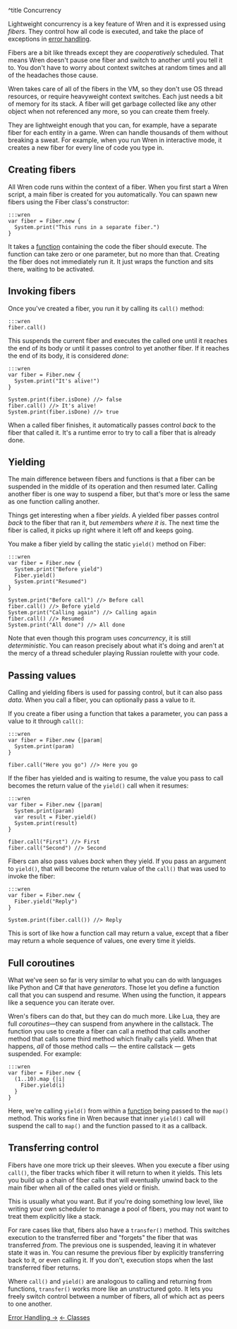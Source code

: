 ^title Concurrency

Lightweight concurrency is a key feature of Wren and it is expressed using
*fibers*. They control how all code is executed, and take the place of
exceptions in [error handling](error-handling.html).

Fibers are a bit like threads except they are *cooperatively* scheduled. That
means Wren doesn't pause one fiber and switch to another until you tell it to.
You don't have to worry about context switches at random times and all of the
headaches those cause.

Wren takes care of all of the fibers in the VM, so they don't use OS thread
resources, or require heavyweight context switches. Each just needs a bit of
memory for its stack. A fiber will get garbage collected like any other object
when not referenced any more, so you can create them freely.

They are lightweight enough that you can, for example, have a separate fiber for
each entity in a game. Wren can handle thousands of them without breaking a
sweat. For example, when you run Wren in interactive mode, it creates a new
fiber for every line of code you type in.

## Creating fibers

All Wren code runs within the context of a fiber. When you first start a Wren
script, a main fiber is created for you automatically. You can spawn new fibers
using the Fiber class's constructor:

    :::wren
    var fiber = Fiber.new {
      System.print("This runs in a separate fiber.")
    }

It takes a [function][] containing the code the fiber should execute. The
function can take zero or one parameter, but no more than that. Creating the
fiber does not immediately run it. It just wraps the function and sits there,
waiting to be activated.

[function]: functions.html

## Invoking fibers

Once you've created a fiber, you run it by calling its `call()` method:

    :::wren
    fiber.call()

This suspends the current fiber and executes the called one until it reaches the
end of its body or until it passes control to yet another fiber. If it reaches
the end of its body, it is considered *done*:

    :::wren
    var fiber = Fiber.new {
      System.print("It's alive!")
    }

    System.print(fiber.isDone) //> false
    fiber.call() //> It's alive!
    System.print(fiber.isDone) //> true

When a called fiber finishes, it automatically passes control *back* to the
fiber that called it. It's a runtime error to try to call a fiber that is
already done.

## Yielding

The main difference between fibers and functions is that a fiber can be
suspended in the middle of its operation and then resumed later. Calling
another fiber is one way to suspend a fiber, but that's more or less the same
as one function calling another.

Things get interesting when a fiber *yields*. A yielded fiber passes control
*back* to the fiber that ran it, but *remembers where it is*. The next time the
fiber is called, it picks up right where it left off and keeps going.

You make a fiber yield by calling the static `yield()` method on Fiber:

    :::wren
    var fiber = Fiber.new {
      System.print("Before yield")
      Fiber.yield()
      System.print("Resumed")
    }

    System.print("Before call") //> Before call
    fiber.call() //> Before yield
    System.print("Calling again") //> Calling again
    fiber.call() //> Resumed
    System.print("All done") //> All done

Note that even though this program uses *concurrency*, it is still
*deterministic*. You can reason precisely about what it's doing and aren't at
the mercy of a thread scheduler playing Russian roulette with your code.

## Passing values

Calling and yielding fibers is used for passing control, but it can also pass
*data*. When you call a fiber, you can optionally pass a value to it.

If you create a fiber using a function that takes a parameter, you can pass a
value to it through `call()`:

    :::wren
    var fiber = Fiber.new {|param|
      System.print(param)
    }

    fiber.call("Here you go") //> Here you go

If the fiber has yielded and is waiting to resume, the value you pass to call
becomes the return value of the `yield()` call when it resumes:

    :::wren
    var fiber = Fiber.new {|param|
      System.print(param)
      var result = Fiber.yield()
      System.print(result)
    }

    fiber.call("First") //> First
    fiber.call("Second") //> Second

Fibers can also pass values *back* when they yield. If you pass an argument to
`yield()`, that will become the return value of the `call()` that was used to
invoke the fiber:

    :::wren
    var fiber = Fiber.new {
      Fiber.yield("Reply")
    }

    System.print(fiber.call()) //> Reply

This is sort of like how a function call may return a value, except that a fiber
may return a whole sequence of values, one every time it yields.

## Full coroutines

What we've seen so far is very similar to what you can do with languages like
Python and C# that have *generators*. Those let you define a function call that
you can suspend and resume. When using the function, it appears like a sequence
you can iterate over.

Wren's fibers can do that, but they can do much more. Like Lua, they are full
*coroutines*&mdash;they can suspend from anywhere in the callstack. The function
you use to create a fiber can call a method that calls another method that calls
some third method which finally calls yield. When that happens, *all* of those
method calls &mdash; the entire callstack &mdash; gets suspended. For example:

    :::wren
    var fiber = Fiber.new {
      (1..10).map {|i|
        Fiber.yield(i)
      }
    }

Here, we're calling `yield()` from within a [function](functions.html) being
passed to the `map()` method. This works fine in Wren because that inner
`yield()` call will suspend the call to `map()` and the function passed to it
as a callback.

## Transferring control

Fibers have one more trick up their sleeves. When you execute a fiber using
`call()`, the fiber tracks which fiber it will return to when it yields. This
lets you build up a chain of fiber calls that will eventually unwind back to
the main fiber when all of the called ones yield or finish.

This is usually what you want. But if you're doing something low level, like
writing your own scheduler to manage a pool of fibers, you may not want to treat
them explicitly like a stack.

For rare cases like that, fibers also have a `transfer()` method. This switches
execution to the transferred fiber and "forgets" the fiber that was transferred
*from*. The previous one is suspended, leaving it in whatever state it was in.
You can resume the previous fiber by explicitly transferring back to it, or even
calling it. If you don't, execution stops when the last transferred fiber
returns.

Where `call()` and `yield()` are analogous to calling and returning from
functions, `transfer()` works more like an unstructured goto. It lets you freely
switch control between a number of fibers, all of which act as peers to one
another.

<a class="right" href="error-handling.html">Error Handling &rarr;</a>
<a href="classes.html">&larr; Classes</a>
